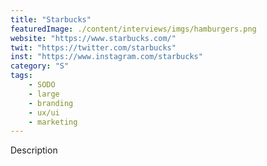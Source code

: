 ```yaml
---
title: "Starbucks"
featuredImage: ./content/interviews/imgs/hamburgers.png
website: "https://www.starbucks.com/"
twit: "https://twitter.com/starbucks"
inst: "https://www.instagram.com/starbucks"
category: "S"
tags:
    - SODO
    - large
    - branding
    - ux/ui
    - marketing
---
```


Description
